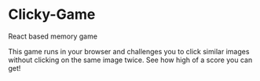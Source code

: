 # Clicky-Game
React based memory game

This game runs in your browser and challenges you to click similar images without clicking on the same image twice.
See how high of a score you can get!
